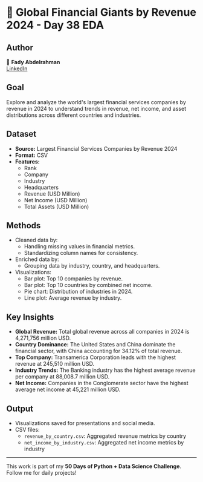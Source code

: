 # 📌 Global Financial Giants by Revenue 2024 - Day 38 EDA

## Author  
👤 **Fady Abdelrahman**  
[LinkedIn](https://www.linkedin.com/in/fady-abdelrahman-a649a12b6/)

## Goal  
Explore and analyze the world's largest financial services companies by revenue in 2024 to understand trends in revenue, net income, and asset distributions across different countries and industries.

## Dataset  
- **Source:** Largest Financial Services Companies by Revenue 2024  
- **Format:** CSV  
- **Features:**  
  - Rank  
  - Company  
  - Industry  
  - Headquarters  
  - Revenue (USD Million)  
  - Net Income (USD Million)  
  - Total Assets (USD Million)  

## Methods  
- Cleaned data by:  
  - Handling missing values in financial metrics.  
  - Standardizing column names for consistency.  
- Enriched data by:  
  - Grouping data by industry, country, and headquarters.  
- Visualizations:  
  - Bar plot: Top 10 companies by revenue.  
  - Bar plot: Top 10 countries by combined net income.  
  - Pie chart: Distribution of industries in 2024.  
  - Line plot: Average revenue by industry.  

## Key Insights  
- **Global Revenue:** Total global revenue across all companies in 2024 is 4,271,756 million USD.  
- **Country Dominance:** The United States and China dominate the financial sector, with China accounting for 34.12% of total revenue.  
- **Top Company:** Transamerica Corporation leads with the highest revenue at 245,510 million USD.  
- **Industry Trends:** The Banking industry has the highest average revenue per company at 88,008.7 million USD.  
- **Net Income:** Companies in the Conglomerate sector have the highest average net income at 45,221 million USD.  

## Output  
- Visualizations saved for presentations and social media.  
- CSV files:  
  - `revenue_by_country.csv`: Aggregated revenue metrics by country  
  - `net_income_by_industry.csv`: Aggregated net income metrics by industry  
---

This work is part of my **50 Days of Python + Data Science Challenge**. Follow me for daily projects!